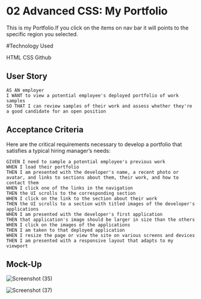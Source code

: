 # 02 Advanced CSS: My Portfolio
This is my Portfolio.If you click on the items on nav bar it will points to the specific region you selected.

#Technology Used

HTML
CSS
Github

## User Story

```
AS AN employer
I WANT to view a potential employee's deployed portfolio of work samples
SO THAT I can review samples of their work and assess whether they're a good candidate for an open position
```


## Acceptance Criteria

Here are the critical requirements necessary to develop a portfolio that satisfies a typical hiring manager’s needs:

```
GIVEN I need to sample a potential employee's previous work
WHEN I load their portfolio
THEN I am presented with the developer's name, a recent photo or avatar, and links to sections about them, their work, and how to contact them
WHEN I click one of the links in the navigation
THEN the UI scrolls to the corresponding section
WHEN I click on the link to the section about their work
THEN the UI scrolls to a section with titled images of the developer's applications
WHEN I am presented with the developer's first application
THEN that application's image should be larger in size than the others
WHEN I click on the images of the applications
THEN I am taken to that deployed application
WHEN I resize the page or view the site on various screens and devices
THEN I am presented with a responsive layout that adapts to my viewport
```


## Mock-Up
![Screenshot (35)](https://user-images.githubusercontent.com/101385521/168740382-e97275ba-4287-420d-a089-7218e8978166.png)

![Screenshot (37)](https://user-images.githubusercontent.com/101385521/168740408-f2b5d62a-e1c7-4863-a53a-698bbca38b1f.png)


